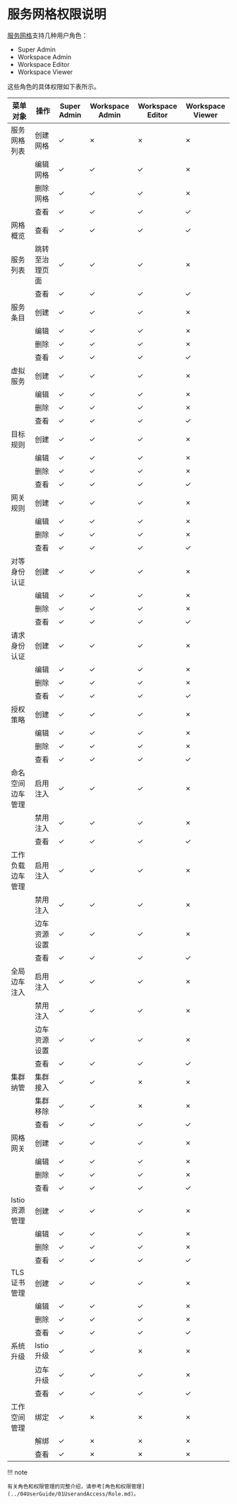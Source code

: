 # 服务网格权限说明

[服务网格](../../mspider/01Intro/WhatismSpider.md)支持几种用户角色：

- Super Admin
- Workspace Admin
- Workspace Editor
- Workspace Viewer

<!--
有权限使用`&check;`，无权限使用`&cross;`
-->

这些角色的具体权限如下表所示。

| 菜单对象         | 操作           | Super Admin | Workspace Admin | Workspace Editor | Workspace Viewer |
| ---------------- | -------------- | ----------- | --------------- | ---------------- | ---------------- |
| 服务网格列表     | 创建网格       | &check;           | &cross;               | &cross;                | &cross;                |
|                  | 编辑网格       | &check;           | &check;               | &check;                | &cross;                |
|                  | 删除网格       | &check;           | &check;               | &check;                | &cross;                |
|                  | 查看           | &check;           | &check;               | &check;                | &check;                |
| 网格概览         | 查看           | &check;           | &check;               | &check;                | &check;                |
| 服务列表         | 跳转至治理页面 | &check;           | &check;               | &check;                | &cross;                |
|                  | 查看           | &check;           | &check;               | &check;                | &check;                |
| 服务条目         | 创建           | &check;           | &check;               | &check;                | &cross;                |
|                  | 编辑           | &check;           | &check;               | &check;                | &cross;                |
|                  | 删除           | &check;           | &check;               | &check;                | &cross;                |
|                  | 查看           | &check;           | &check;               | &check;                | &check;                |
| 虚拟服务         | 创建           | &check;           | &check;               | &check;                | &cross;                |
|                  | 编辑           | &check;           | &check;               | &check;                | &cross;                |
|                  | 删除           | &check;           | &check;               | &check;                | &cross;                |
|                  | 查看           | &check;           | &check;               | &check;                | &check;                |
| 目标规则         | 创建           | &check;           | &check;               | &check;                | &cross;                |
|                  | 编辑           | &check;           | &check;               | &check;                | &cross;                |
|                  | 删除           | &check;           | &check;               | &check;                | &cross;                |
|                  | 查看           | &check;           | &check;               | &check;                | &check;                |
| 网关规则         | 创建           | &check;           | &check;               | &check;                | &cross;                |
|                  | 编辑           | &check;           | &check;               | &check;                | &cross;                |
|                  | 删除           | &check;           | &check;               | &check;                | &cross;                |
|                  | 查看           | &check;           | &check;               | &check;                | &check;                |
| 对等身份认证     | 创建           | &check;           | &check;               | &check;                | &cross;                |
|                  | 编辑           | &check;           | &check;               | &check;                | &cross;                |
|                  | 删除           | &check;           | &check;               | &check;                | &cross;                |
|                  | 查看           | &check;           | &check;               | &check;                | &check;                |
| 请求身份认证     | 创建           | &check;           | &check;               | &check;                | &cross;                |
|                  | 编辑           | &check;           | &check;               | &check;                | &cross;                |
|                  | 删除           | &check;           | &check;               | &check;                | &cross;                |
|                  | 查看           | &check;           | &check;               | &check;                | &check;                |
| 授权策略         | 创建           | &check;           | &check;               | &check;                | &cross;                |
|                  | 编辑           | &check;           | &check;               | &check;                | &cross;                |
|                  | 删除           | &check;           | &check;               | &check;                | &cross;                |
|                  | 查看           | &check;           | &check;               | &check;                | &check;                |
| 命名空间边车管理 | 启用注入       | &check;           | &check;               | &check;                | &cross;                |
|                  | 禁用注入       | &check;           | &check;               | &check;                | &cross;                |
|                  | 查看           | &check;           | &check;               | &check;                | &check;                |
| 工作负载边车管理 | 启用注入       | &check;           | &check;               | &check;                | &cross;                |
|                  | 禁用注入       | &check;           | &check;               | &check;                | &cross;                |
|                  | 边车资源设置   | &check;           | &check;               | &check;                | &cross;                |
|                  | 查看           | &check;           | &check;               | &check;                | &check;                |
| 全局边车注入     | 启用注入       | &check;           | &check;               | &check;                | &cross;                |
|                  | 禁用注入       | &check;           | &check;               | &check;                | &cross;                |
|                  | 边车资源设置   | &check;           | &check;               | &check;                | &cross;                |
|                  | 查看           | &check;           | &check;               | &check;                | &check;                |
| 集群纳管         | 集群接入       | &check;           | &check;               | &cross;                | &cross;                |
|                  | 集群移除       | &check;           | &check;               | &cross;                | &cross;                |
|                  | 查看           | &check;           | &check;               | &check;                | &check;                |
| 网格网关         | 创建           | &check;           | &check;               | &check;                | &cross;                |
|                  | 编辑           | &check;           | &check;               | &check;                | &cross;                |
|                  | 删除           | &check;           | &check;               | &check;                | &cross;                |
|                  | 查看           | &check;           | &check;               | &check;                | &check;                |
| Istio 资源管理   | 创建           | &check;           | &check;               | &check;                | &cross;                |
|                  | 编辑           | &check;           | &check;               | &check;                | &cross;                |
|                  | 删除           | &check;           | &check;               | &check;                | &cross;                |
|                  | 查看           | &check;           | &check;               | &check;                | &check;                |
| TLS 证书管理     | 创建           | &check;           | &check;               | &check;                | &cross;                |
|                  | 编辑           | &check;           | &check;               | &check;                | &cross;                |
|                  | 删除           | &check;           | &check;               | &check;                | &cross;                |
|                  | 查看           | &check;           | &check;               | &check;                | &check;                |
| 系统升级         | Istio 升级     | &check;           | &check;               | &cross;                | &cross;                |
|                  | 边车升级       | &check;           | &check;               | &check;                | &cross;                |
|                  | 查看           | &check;           | &check;               | &check;                | &check;                |
| 工作空间管理     | 绑定           | &check;           | &cross;               | &cross;                | &cross;                |
|                  | 解绑           | &check;           | &cross;               | &cross;                | &cross;                |
|                  | 查看           | &check;           | &cross;               | &cross;                | &cross;                |

!!! note

    有关角色和权限管理的完整介绍，请参考[角色和权限管理](../04UserGuide/01UserandAccess/Role.md)。
